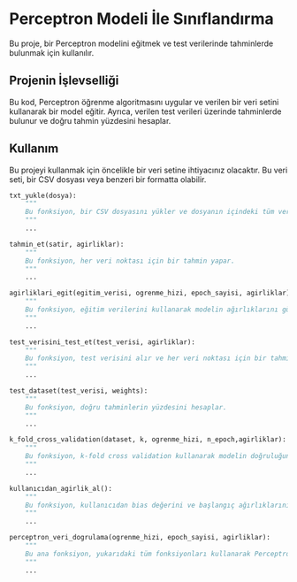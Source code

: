 # Perceptron Modeli İle Sınıflandırma

Bu proje, bir Perceptron modelini eğitmek ve test verilerinde tahminlerde bulunmak için kullanılır.

## Projenin İşlevselliği

Bu kod, Perceptron öğrenme algoritmasını uygular ve verilen bir veri setini kullanarak bir model eğitir. Ayrıca, verilen test verileri üzerinde tahminlerde bulunur ve doğru tahmin yüzdesini hesaplar.

## Kullanım

Bu projeyi kullanmak için öncelikle bir veri setine ihtiyacınız olacaktır. Bu veri seti, bir CSV dosyası veya benzeri bir formatta olabilir.

```python
txt_yukle(dosya): 
    """
    Bu fonksiyon, bir CSV dosyasını yükler ve dosyanın içindeki tüm verileri float tipine dönüştürür.
    """
    ...

tahmin_et(satir, agirliklar):
    """
    Bu fonksiyon, her veri noktası için bir tahmin yapar.
    """
    ...

agirliklari_egit(egitim_verisi, ogrenme_hizi, epoch_sayisi, agirliklar):
    """
    Bu fonksiyon, eğitim verilerini kullanarak modelin ağırlıklarını günceller.
    """
    ...

test_verisini_test_et(test_verisi, agirliklar):
    """
    Bu fonksiyon, test verisini alır ve her veri noktası için bir tahmin yapar.
    """
    ...

test_dataset(test_verisi, weights):
    """
    Bu fonksiyon, doğru tahminlerin yüzdesini hesaplar.
    """
    ...

k_fold_cross_validation(dataset, k, ogrenme_hizi, n_epoch,agirliklar):
    """
    Bu fonksiyon, k-fold cross validation kullanarak modelin doğruluğunu değerlendirir.
    """
    ...

kullanıcıdan_agirlik_al():
    """
    Bu fonksiyon, kullanıcıdan bias değerini ve başlangıç ağırlıklarını alır.
    """
    ...

perceptron_veri_dogrulama(ogrenme_hizi, epoch_sayisi, agirliklar):
    """
    Bu ana fonksiyon, yukarıdaki tüm fonksiyonları kullanarak Perceptron modelini eğitir ve test eder.
    """
    ...


